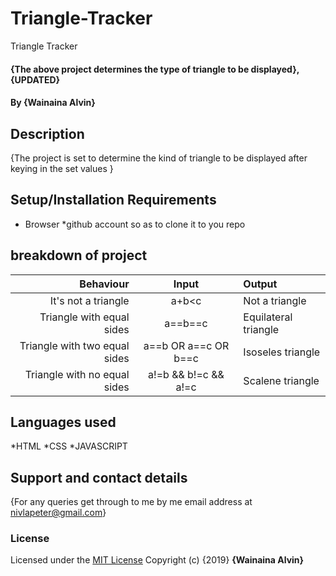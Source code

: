 # Triangle-Tracker
Triangle Tracker
#### {The above project determines the type of triangle to be displayed}, {UPDATED}
#### By **{Wainaina Alvin}**
## Description
{The project is set to determine the kind of triangle to be displayed after keying in the set values }
## Setup/Installation Requirements
* Browser
*github account so as to clone it to you repo

## breakdown of project
|Behaviour                    |  Input              | Output                |
|----------------------------:|:-------------------:|:----------------------|
|It's not a triangle          |a+b<c                | Not a triangle
|Triangle with equal sides    |a==b==c              |   Equilateral triangle|
|Triangle with two equal sides| a==b OR a==c OR b==c| Isoseles triangle     |
|Triangle with no equal sides | a!=b && b!=c && a!=c| Scalene triangle      |

## Languages used
*HTML
*CSS
*JAVASCRIPT
## Support and contact details
{For any queries get through to me by me email address at nivlapeter@gmail.com}
### License
Licensed under the [MIT License](LICENSE)
Copyright (c) {2019} 
**{Wainaina Alvin}**
